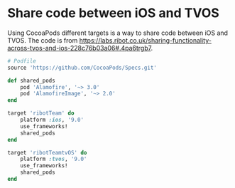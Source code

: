 # Share code between iOS and TVOS

Using CocoaPods different targets is a way to share code between iOS and TVOS.
The code is from https://labs.ribot.co.uk/sharing-functionality-across-tvos-and-ios-228c76b03a06#.4pa6trgb7.

```ruby
# Podfile
source 'https://github.com/CocoaPods/Specs.git'

def shared_pods
    pod 'Alamofire', '~> 3.0'
    pod 'AlamofireImage', '~> 2.0'
end

target 'ribotTeam' do
    platform :ios, '9.0'
    use_frameworks!
    shared_pods
end

target 'ribotTeamtvOS' do
    platform :tvos, '9.0'
    use_frameworks!
    shared_pods
end
```
